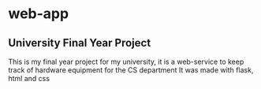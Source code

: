 # web-app
## University Final Year Project
This is my final year project for my university, it is a web-service to keep track of hardware equipment for the CS department
It was made with flask, html and css
